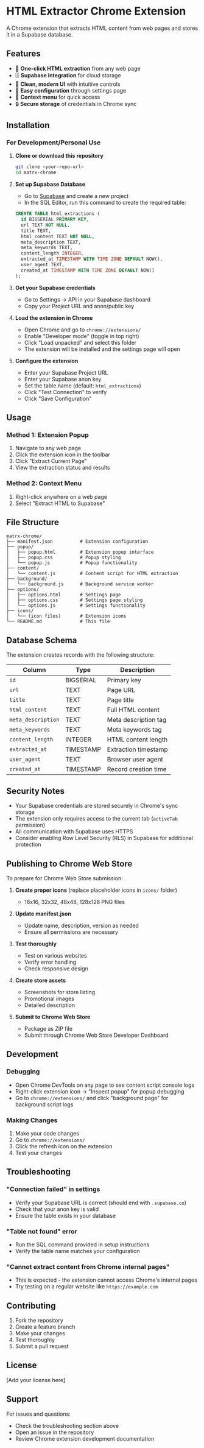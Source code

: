 # HTML Extractor Chrome Extension

A Chrome extension that extracts HTML content from web pages and stores it in a Supabase database.

## Features

- 🚀 **One-click HTML extraction** from any web page
- 🗄️ **Supabase integration** for cloud storage
- 🎨 **Clean, modern UI** with intuitive controls
- 🔧 **Easy configuration** through settings page
- 📱 **Context menu** for quick access
- 🔒 **Secure storage** of credentials in Chrome sync

## Installation

### For Development/Personal Use

1. **Clone or download this repository**
   ```bash
   git clone <your-repo-url>
   cd matrx-chrome
   ```

2. **Set up Supabase Database**
   - Go to [Supabase](https://supabase.com) and create a new project
   - In the SQL Editor, run this command to create the required table:
   
   ```sql
   CREATE TABLE html_extractions (
     id BIGSERIAL PRIMARY KEY,
     url TEXT NOT NULL,
     title TEXT,
     html_content TEXT NOT NULL,
     meta_description TEXT,
     meta_keywords TEXT,
     content_length INTEGER,
     extracted_at TIMESTAMP WITH TIME ZONE DEFAULT NOW(),
     user_agent TEXT,
     created_at TIMESTAMP WITH TIME ZONE DEFAULT NOW()
   );
   ```

3. **Get your Supabase credentials**
   - Go to Settings → API in your Supabase dashboard
   - Copy your Project URL and anon/public key

4. **Load the extension in Chrome**
   - Open Chrome and go to `chrome://extensions/`
   - Enable "Developer mode" (toggle in top right)
   - Click "Load unpacked" and select this folder
   - The extension will be installed and the settings page will open

5. **Configure the extension**
   - Enter your Supabase Project URL
   - Enter your Supabase anon key
   - Set the table name (default: `html_extractions`)
   - Click "Test Connection" to verify
   - Click "Save Configuration"

## Usage

### Method 1: Extension Popup
1. Navigate to any web page
2. Click the extension icon in the toolbar
3. Click "Extract Current Page"
4. View the extraction status and results

### Method 2: Context Menu
1. Right-click anywhere on a web page
2. Select "Extract HTML to Supabase"

## File Structure

```
matrx-chrome/
├── manifest.json          # Extension configuration
├── popup/
│   ├── popup.html         # Extension popup interface
│   ├── popup.css          # Popup styling
│   └── popup.js           # Popup functionality
├── content/
│   └── content.js         # Content script for HTML extraction
├── background/
│   └── background.js      # Background service worker
├── options/
│   ├── options.html       # Settings page
│   ├── options.css        # Settings page styling
│   └── options.js         # Settings functionality
├── icons/
│   └── (icon files)       # Extension icons
└── README.md              # This file
```

## Database Schema

The extension creates records with the following structure:

| Column | Type | Description |
|--------|------|-------------|
| `id` | BIGSERIAL | Primary key |
| `url` | TEXT | Page URL |
| `title` | TEXT | Page title |
| `html_content` | TEXT | Full HTML content |
| `meta_description` | TEXT | Meta description tag |
| `meta_keywords` | TEXT | Meta keywords tag |
| `content_length` | INTEGER | HTML content length |
| `extracted_at` | TIMESTAMP | Extraction timestamp |
| `user_agent` | TEXT | Browser user agent |
| `created_at` | TIMESTAMP | Record creation time |

## Security Notes

- Your Supabase credentials are stored securely in Chrome's sync storage
- The extension only requires access to the current tab (`activeTab` permission)
- All communication with Supabase uses HTTPS
- Consider enabling Row Level Security (RLS) in Supabase for additional protection

## Publishing to Chrome Web Store

To prepare for Chrome Web Store submission:

1. **Create proper icons** (replace placeholder icons in `icons/` folder)
   - 16x16, 32x32, 48x48, 128x128 PNG files
   
2. **Update manifest.json**
   - Update name, description, version as needed
   - Ensure all permissions are necessary
   
3. **Test thoroughly**
   - Test on various websites
   - Verify error handling
   - Check responsive design

4. **Create store assets**
   - Screenshots for store listing
   - Promotional images
   - Detailed description

5. **Submit to Chrome Web Store**
   - Package as ZIP file
   - Submit through Chrome Web Store Developer Dashboard

## Development

### Debugging
- Open Chrome DevTools on any page to see content script console logs
- Right-click extension icon → "Inspect popup" for popup debugging
- Go to `chrome://extensions/` and click "background page" for background script logs

### Making Changes
1. Make your code changes
2. Go to `chrome://extensions/`
3. Click the refresh icon on the extension
4. Test your changes

## Troubleshooting

### "Connection failed" in settings
- Verify your Supabase URL is correct (should end with `.supabase.co`)
- Check that your anon key is valid
- Ensure the table exists in your database

### "Table not found" error
- Run the SQL command provided in setup instructions
- Verify the table name matches your configuration

### "Cannot extract content from Chrome internal pages"
- This is expected - the extension cannot access Chrome's internal pages
- Try testing on a regular website like `https://example.com`

## Contributing

1. Fork the repository
2. Create a feature branch
3. Make your changes
4. Test thoroughly
5. Submit a pull request

## License

[Add your license here]

## Support

For issues and questions:
- Check the troubleshooting section above
- Open an issue in the repository
- Review Chrome extension development documentation 